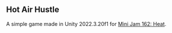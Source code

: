 ## Hot Air Hustle
A simple game made in Unity 2022.3.20f1 for [Mini Jam 162: Heat](https://itch.io/jam/mini-jam-162-heat).
